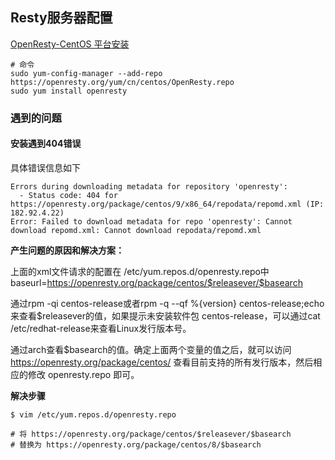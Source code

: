 ## Resty服务器配置

[OpenResty-CentOS 平台安装](https://moonbingbing.gitbooks.io/openresty-best-practices/content/openresty/install_on_centos.html)

```shell
# 命令
sudo yum-config-manager --add-repo https://openresty.org/yum/cn/centos/OpenResty.repo
sudo yum install openresty
```

### 遇到的问题 

#### 安装遇到404错误

具体错误信息如下

```
Errors during downloading metadata for repository 'openresty':
  - Status code: 404 for https://openresty.org/package/centos/9/x86_64/repodata/repomd.xml (IP: 182.92.4.22)
Error: Failed to download metadata for repo 'openresty': Cannot download repomd.xml: Cannot download repodata/repomd.xml
```

**产生问题的原因和解决方案：**

上面的xml文件请求的配置在 /etc/yum.repos.d/openresty.repo中
baseurl=https://openresty.org/package/centos/$releasever/$basearch

通过rpm -qi centos-release或者rpm -q --qf %{version} centos-release;echo来查看$releasever的值，如果提示未安装软件包 centos-release，可以通过cat /etc/redhat-release来查看Linux发行版本号。

通过arch查看$basearch的值。确定上面两个变量的值之后，就可以访问 https://openresty.org/package/centos/ 查看目前支持的所有发行版本，然后相应的修改 openresty.repo 即可。

**解决步骤**

```shell
$ vim /etc/yum.repos.d/openresty.repo

# 将 https://openresty.org/package/centos/$releasever/$basearch 
# 替换为 https://openresty.org/package/centos/8/$basearch
```